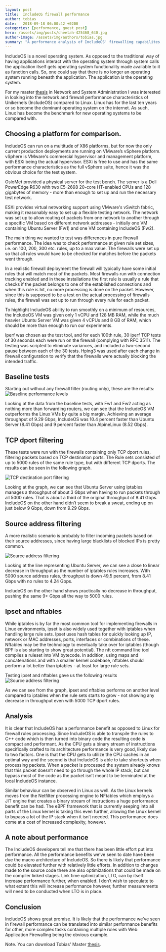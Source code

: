 ```yaml
---
layout: post
title:  IncludeOS firewall performance
author: tobias
date:   2018-09-18 06:00:42 +0200
categories: [performance, guest post]
hero: /assets/img/posts/cheetah-425468_640.jpg
author-image: /assets/img/authors/tobias.jpg
summary: "A performance analysis of IncludeOS' firewalling capabilites compared with Linux Netfilter and NFTables."
---
```


IncludeOS is a novel operating system. As opposed to the traditional way of having applications interact with the operating system through system calls the application itself gets operating system functionality made available to it as function calls. So, one could say that there is no longer an operating system running beneath the application. The application *is* the operating system.

For my master [thesis] in Network and System Administration I was interested in looking into the network and firewall performance characteristics of Unikernels (IncludeOS) compared to Linux. Linux has for the last ten years or so become the dominant operating system on the internet. As such, Linux has become the benchmark for new operating systems to be compared with. 

## Choosing a platform for comparison.

IncludeOS can run on a multitude of X86 platforms, but for now the only current production deployments are running on VMware’s vSphere platform. vSphere is VMware's commercial hypervisor and management platform, with ESXi being the actual hypervisor. ESXi is free to use and has the same performance characteristics as the full vSphere suite, hence it was the obvious choice for the test system.

OsloMet provided a physical server for the test bench. The server is a Dell PowerEdge R630  with two E5-2698 20-core HT-enabled CPUs and 128 gigabytes of memory - more than enough to set up and run the necessary test network.

ESXi provides virtual networking support using VMware's vSwitch fabric, making it reasonably easy to set up a flexible testing network. The network was set up to allow routing of packets from one network to another through a specific VM based on different network addresses - initially one VM containing Ubuntu Server (Fw1) and one VM containing IncludeOS (Fw2). 


The main thing we wanted to test was differences in pure firewall performance.  The idea was to check performance at given rule set sizes, i.e. on 100, 200, 300 etc. rules, up to a max value. The firewalls were set up so that all rules would have to be checked for matches before the packets went through. 

In a realistic firewall deployment the firewall will typically have some initial rules that will match most of the packets. Most firewalls run with connection tracking enabled and in these installations the first rule is usually a rule that checks if the packet belongs to one of the established connections and when this rule is hit, no more processing is done on the packet. However, since this is supposed to be a test on the actual processing of firewalls rules, the firewall was set up to run through every rule for each packet. 

To highlight IncludeOS ability to run smoothly on a minimum of resources, the IncludeOS VM was given only 1 vCPU and 128 MB RAM, while the much heavier Ubuntu Server VM was given 4 vCPUs and 8 GB of RAM, which should be more than enough to run our experiments. 

Iperf was chosen as the test tool, and for each 100th rule, 30 iperf TCP tests of 30 seconds each were run on the firewall (complying with RFC 3511). The testing was scripted to eliminate variances, and included a two-second pause between each of the 30 tests. Hping3 was used after each change in firewall configuration to verify that the firewalls were actually blocking the intended traffic. 

## Baseline tests
Starting out without any firewall filter (routing only), these are the results:
![Baseline performance levels]({{site-url}}/assets/img/posts/tobias/Fig4.3_Baseline_iperf.png)


Looking at the data from the baseline tests, with Fw1 and Fw2 acting as nothing more than forwarding routers, we can see that the IncludeOS VM outperforms the Linux VMs by quite a big margin. Achieving an average throughput of 9.29 Gbps, IncludeOS was 10.4 percent faster  than Ubuntu Server (8.41 Gbps) and 9 percent faster than AlpineLinux (8.52 Gbps).


## TCP dport filtering
These tests were run with the firewalls containing only TCP dport rules, filtering packets based on TCP destination ports. The Rule sets consisted of up to 5000 rules of the same rule type, but with different TCP dports. The results can be seen in the following graph.

![TCP destination port filtering]({{site-url}}/assets/img/posts/tobias/Fig4.9_TCP-dport.png)

Looking at the graph, we can see that Ubuntu Server using iptables manages a throughput of about 3 Gbps when having to run packets through all 5000 rules. That is about a third of the original throughput of 8.41 Gbps. IncludeOS on the other hand didn’t seem to break a sweat, ending up on just below 9 Gbps, down from 9.29 Gbps.


## Source address filtering
A more realistic scenario is probably to filter incoming packets based on their source addresses, since having large blacklists of blocked IPs is pretty common. 

![Source address filtering]({{site-url}}/assets/img/posts/tobias/Fig4.5_saddr-filtering_bigtext.png)

Looking at the line representing Ubuntu Server, we can see a close to linear decrease in throughput as the number of iptables rules increases. With 5000 source address rules, throughput is down 49,5 percent, from 8.41 Gbps with no rules to 4.24 Gbps. 

IncludeOS on the other hand shows practically no decrease in throughput, pushing the same 9+ Gbps all the way to 5000 rules. 


## Ipset and nftables
While iptables is by far the most common tool for implementing firewalls in Linux environments, ipset is also widely used together with iptables when handling large rule sets. Ipset uses hash tables for quickly looking up IP, network or MAC addresses, ports, interfaces or combinations of these. Nftables may be the technology to eventually take over for iptables (though BPF is also starting to show great potential). The nft command line tool compiles a ruleset into VM bytecode. In addition, using maps and concatenations and with a smaller kernel codebase, nftables should perform a lot better than iptables - at least for large rule sets. 

Testing ipset and nftables gave us the following results
![Source address filtering]({{site-url}}/assets/img/posts/tobias/Fig4.7_TCP-dport-bigtext.png)

As we can see from the graph, ipset and nftables performs on another level compared to iptables when the rule sets starts to grow - not showing any decrease in throughput even with 5000 TCP dport rules. 


## Analysis

It is clear that IncludeOS has a performance benefit as opposed to Linux for firewall rules processing. Since IncludeOS is able to transpile the rules to C++ code which is then turned into binary code the resulting code is compact and performant. As the CPU gets a binary stream of instructions specifically crafted to its architecture performance is very good, likely due to two factors. One is that the CPU gets to utilize the CPU caches in an optimal way and the second is that IncludeOS is able to take shortcuts when processing packets. When a packet is processed the system already knows that this packet doesn’t need to go through the whole IP stack, but can bypass most of the code as the packet isn’t meant to be terminated at the local IncludeOS instance.

Similar behaviour can be observed in Linux as well. As the Linux kernels moves from the Netfilter processing engine to NFtables which employs a JIT engine that creates a binary stream of instructions a huge performance benefit can be had. The eBPF framework that is currently seeping into all parts of the Linux kernel is taking this even further, allowing the Linux kernel to bypass a lot of the IP stack when it isn’t needed. This performance does come at a cost of increased complexity, however.

## A note about performance

The IncludeOS developers tell me that there has been little effort put into performance. All the performance benefits we’ve seen to date have been due the macro architecture of IncludeOS. So there is likely that performance could be elevated further with relatively little efforts. In addition to changes made to the source code there are also optimizations that could be made on the compiler linked stages. Link time optimization, LTO, can by itself increase performance further, when enabled. I don’t wish to speculate to what extent this will increase performance however, further measurements will need to be conducted when LTO is in place.

## Conclusion

IncludeOS shows great promise. It is likely that the performance we’ve seen in firewall performance can be translated into similar performance benefits for other, more complex tasks containing multiple rules with Web Application Firewalling being the obvious example.


Note. You can download Tobias' Master [thesis].    

[thesis]: https://www.duo.uio.no/handle/10852/63891?show=full

